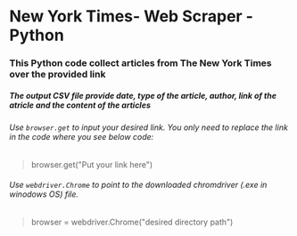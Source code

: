 # New York Times- Web Scraper - Python
### This Python code collect articles from The New York Times over the provided link
##### The output CSV file provide date, type of the article, author, link of the atricle and the content of the articles
###### Use `browser.get` to input your desired link. You only need to replace the link in the code where you see below code: 
> browser.get("Put your link here")
###### Use `webdriver.Chrome` to point to the downloaded chromdriver (.exe in winodows OS) file.
> browser = webdriver.Chrome("desired directory path")


